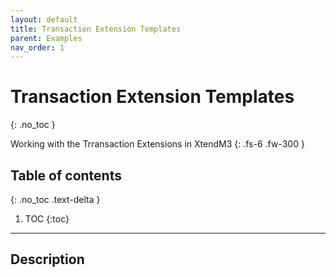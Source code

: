 ```yaml
---
layout: default
title: Transaction Extension Templates
parent: Examples
nav_order: 1
---
```


# Transaction Extension Templates
{: .no_toc }

Working with the Trransaction Extensions in XtendM3
{: .fs-6 .fw-300 }

## Table of contents
{: .no_toc .text-delta }

1. TOC
{:toc}

---

## Description